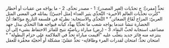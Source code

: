 تحدٍّ [مفرد]: ج تحدّيات (لغير المصدر):
1 - مصدر ‌تحدَّى.
2 - ما يواجَه من عقبات أو أخطار "كثُرت تحدِّيات العالم الأخيرة- التَّحدِّي يثير العداء [مثل أجنبيّ]: يماثله في المعنى المثل العربيّ: المزاح لَقَاحُ الضغائن" ° التَّحدِّي والاستجابة: نظريّة في فلسفة التاريخ مؤدّاها: أنّ الحضارة تنشأ عندما يواجه شعب ما تحدِّيًا يهدِّد كيانه فيواجه هذا التحدِّي ببذل جهد مضاعف استجابة لحبِّ البقاء.
3 - (رض) مباراة رياضيّة تتيح للفائز الاحتفاظ بشيء إلى أن ينتزعه منه فائز جديد يتغلّب عليه "أقيمت مباراة تحدٍّ في الملاكمة على حزام البطولة" ° امتحان تحدٍّ: امتحان لقدرات المرء وطاقاتِه- تحدٍّ عقليّ: مشكلة أو أُحجيّة محفِّزة للعقل